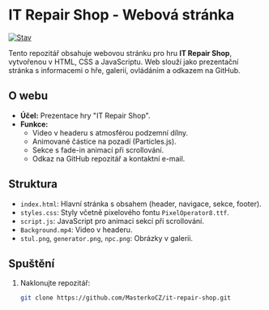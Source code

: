 # IT Repair Shop - Webová stránka

[![Stav](https://img.shields.io/badge/stav-aktivní-green)](https://github.com/MasterkoCZ/it-repair-shop)

Tento repozitář obsahuje webovou stránku pro hru **IT Repair Shop**, vytvořenou v HTML, CSS a JavaScriptu. Web slouží jako prezentační stránka s informacemi o hře, galerií, ovládáním a odkazem na GitHub.

## O webu
- **Účel:** Prezentace hry "IT Repair Shop".
- **Funkce:**
  - Video v headeru s atmosférou podzemní dílny.
  - Animované částice na pozadí (Particles.js).
  - Sekce s fade-in animací při scrollování.
  - Odkaz na GitHub repozitář a kontaktní e-mail.

## Struktura
- `index.html`: Hlavní stránka s obsahem (header, navigace, sekce, footer).
- `styles.css`: Styly včetně pixelového fontu `PixelOperator8.ttf`.
- `script.js`: JavaScript pro animaci sekcí při scrollování.
- `Background.mp4`: Video v headeru.
- `stul.png`, `generator.png`, `npc.png`: Obrázky v galerii.

## Spuštění
1. Naklonujte repozitář:
   ```bash
   git clone https://github.com/MasterkoCZ/it-repair-shop.git

